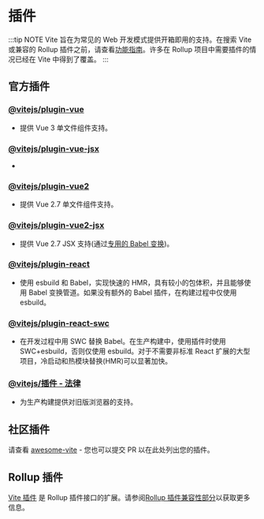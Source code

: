 # 插件

:::tip NOTE
Vite 旨在为常见的 Web 开发模式提供开箱即用的支持。在搜索 Vite 或兼容的 Rollup 插件之前，请查看[功能指南](../guide/features.md)。许多在 Rollup 项目中需要插件的情况已经在 Vite 中得到了覆盖。
:::

## 官方插件

### [@vitejs/plugin-vue](/0)

- 提供 Vue 3 单文件组件支持。

### [@vitejs/plugin-vue-jsx](/0)

-

### [@vitejs/plugin-vue2](/0)

- 提供 Vue 2.7 单文件组件支持。

### [@vitejs/plugin-vue2-jsx](/0)

- 提供 Vue 2.7 JSX 支持(通过[专用的 Babel 变换](https://github.com/vuejs/jsx-vue2/))。

### [@vitejs/plugin-react](/0)

- 使用 esbuild 和 Babel，实现快速的 HMR，具有较小的包体积，并且能够使用 Babel 变换管道。如果没有额外的 Babel 插件，在构建过程中仅使用 esbuild。

### [@vitejs/plugin-react-swc](/0)

- 在开发过程中用 SWC 替换 Babel。在生产构建中，使用插件时使用 SWC+esbuild，否则仅使用 esbuild。对于不需要非标准 React 扩展的大型项目，冷启动和热模块替换(HMR)可以显著加快。

### [@vitejs/插件 - 法律](https://github.com/vitejs/vite/tree/main/packages/plugin-legacy)

- 为生产构建提供对旧版浏览器的支持。

## 社区插件

请查看 [awesome-vite](https://github.com/vitejs/awesome-vite#plugins) - 您也可以提交 PR 以在此处列出您的插件。

## Rollup 插件

[Vite 插件](../guide/api-plugin) 是 Rollup 插件接口的扩展。请参阅[Rollup 插件兼容性部分](../guide/api-plugin#rollup-plugin-compatibility)以获取更多信息。
